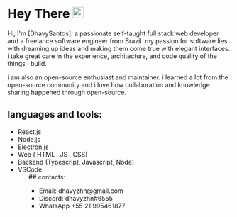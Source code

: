 # Hey There <img src="https://media.giphy.com/media/hvRJCLFzcasrR4ia7z/giphy.gif" width="25px">

Hi, I'm [DhavySantos]. a passionate self-taught full stack web developer and a freelance software engineer from Brazil. my passion for software lies with dreaming up ideas and making them come true with elegant interfaces. i take great care in the experience, architecture, and code quality of the things I build.

i am also an open-source enthusiast and maintainer. i learned a lot from the open-source community and i love how collaboration and knowledge sharing happened through open-source.
## languages and tools:
<ul>
	<li> React.js
	<li> Node.js	
	<li> Electron.js
	<li> Web ( HTML , JS , CSS)
	<li> Backend (Typescript,  Javascript, Node)
	<li> VSCode 
 <ul/>
## contacts:
<ul>
	<li>Email: dhavyzhn@gmail.com
	<li> Discord: dhavyzhn#6555
	<li>WhatsApp +55 21 995461877
<ul/>
